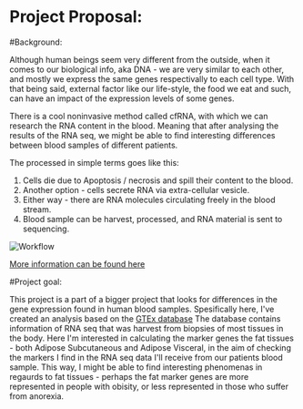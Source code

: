 # Project Proposal:

#Background:

Although human beings seem very different from the outside, when it comes to our biological info, aka DNA - we are very similar to each other, and mostly we express the same genes respectivally to each cell type.
With that being said, external factor like our life-style, the food we eat and such, can have an impact of the expression levels of some genes. 

There is a cool noninvasive method called cfRNA, with which we can research the RNA content in the blood.
Meaning that after analysing the results of the RNA seq, we might be able to find interesting differences between blood samples of different patients.

The processed in simple terms goes like this:

1. Cells die due to Apoptosis / necrosis and spill their content to the blood.
2. Another option - cells secrete RNA via extra-cellular vesicle.
3. Either way - there are RNA molecules circulating freely in the blood stream.
4. Blood sample can be harvest, processed, and RNA material is sent to sequencing.

![Workflow](https://ars.els-cdn.com/content/image/1-s2.0-S1471491421000022-gr1_lrg.jpg)

[More information can be found here](https://www.sciencedirect.com/science/article/pii/S1471491421000022?via%3Dihub#f0005)


#Project goal:

This project is a part of a bigger project that looks for differences in the gene expression found in human blood samples.
Spesifically here, I've created an analysis based on the [GTEx database](https://gtexportal.org/home/)
The database contains information of RNA seq that was harvest from biopsies of most tissues in the body.
Here I'm interested in calculating the marker genes the fat tissues - both Adipose Subcutaneous and Adipose Visceral, in the aim of checking the markers I find in the RNA seq data I'll receive from our patients blood sample.
This way, I might be able to find interesting phenomenas in regaurds to fat tissues - perhaps the fat marker genes are more represented in people with obisity, or less represented in those who suffer from anorexia.

